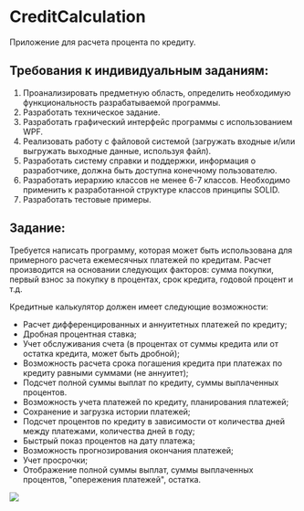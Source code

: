 # CreditCalculation 
Приложение для расчета процента по кредиту.

## Требования к индивидуальным заданиям:

1. Проанализировать предметную область, определить необходимую функциональность разрабатываемой программы.
2. Разработать техническое задание.
3. Разработать графический интерфейс программы с использованием WPF. 
4. Реализовать работу с файловой системой (загружать входные и/или выгружать выходные данные, используя файл).
5. Разработать систему справки и поддержки, информация о разработчике, должна быть доступна конечному пользователю.
6. Разработать иерархию классов не менее 6-7 классов. Необходимо применить к разработанной структуре классов принципы SOLID.
7. Разработать тестовые примеры.

## Задание:
Требуется написать программу, которая может быть использована для примерного расчета ежемесячных платежей по кредитам. 
Расчет производится на основании следующих факторов: сумма покупки, первый взнос за покупку в процентах, срок кредита, годовой процент и т.д.

Кредитные калькулятор должен имеет следующие возможности:
* Расчет дифференцированных и аннуитетных платежей по кредиту;
* Дробная процентная ставка;
* Учет обслуживания счета (в процентах от суммы кредита или от остатка кредита, может быть дробной);
* Возможность расчета срока погашения кредита при платежах по кредиту равными суммами (не аннуитет);
* Подсчет полной суммы выплат по кредиту, суммы выплаченных процентов.
* Возможность учета платежей по кредиту, планирования платежей;
* Сохранение и загрузка истории платежей;
* Подсчет процентов по кредиту в зависимости от количества дней между платежами, количества дней в году;
* Быстрый показ процентов на дату платежа;
* Возможность прогнозирования окончания платежей;
* Учет просрочки;
* Отображение полной суммы выплат, суммы выплаченных процентов, "опережения платежей", остатка.

![](https://github.com/YarDm/CreditCalculation/blob/dev/%D0%A0%D0%B8%D1%81%D1%83%D0%BD%D0%BE%D0%BA1.png)
